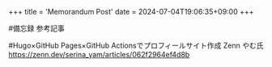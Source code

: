 +++
title = 'Memorandum Post'
date = 2024-07-04T19:06:35+09:00
+++

#備忘録 参考記事


#Hugo×GitHub Pages×GitHub Actionsでプロフィールサイト作成
Zenn やむ氏
https://zenn.dev/serina_yam/articles/062f2964ef4d8b